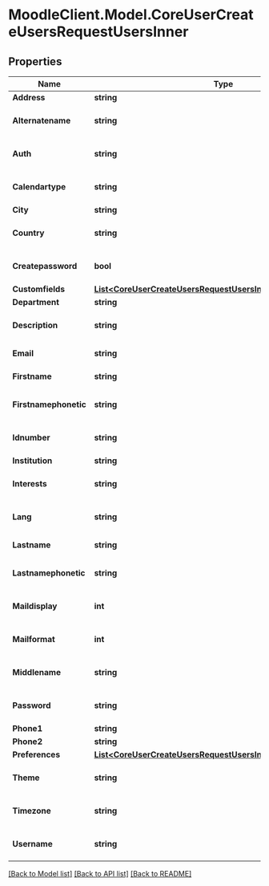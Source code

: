 # MoodleClient.Model.CoreUserCreateUsersRequestUsersInner

## Properties

Name | Type | Description | Notes
------------ | ------------- | ------------- | -------------
**Address** | **string** | Postal address | [optional] 
**Alternatename** | **string** | The alternate name of the user | [optional] [default to "null"]
**Auth** | **string** | Auth plugins include manual, ldap, etc | [optional] [default to "manual"]
**Calendartype** | **string** | Calendar type such as \&quot;gregorian\&quot;, must exist on server | [optional] [default to "gregorian"]
**City** | **string** | Home city of the user | [optional] 
**Country** | **string** | Home country code of the user, such as AU or CZ | [optional] 
**Createpassword** | **bool** | True if password should be created and mailed to user. | [optional] [default to null]
**Customfields** | [**List&lt;CoreUserCreateUsersRequestUsersInnerCustomfieldsInner&gt;**](CoreUserCreateUsersRequestUsersInnerCustomfieldsInner.md) |  | [optional] 
**Department** | **string** | department | [optional] 
**Description** | **string** | User profile description, no HTML | [optional] [default to "null"]
**Email** | **string** | A valid and unique email address | [optional] 
**Firstname** | **string** | The first name(s) of the user | [optional] 
**Firstnamephonetic** | **string** | The first name(s) phonetically of the user | [optional] [default to "null"]
**Idnumber** | **string** | An arbitrary ID code number perhaps from the institution | [optional] [default to ""]
**Institution** | **string** | institution | [optional] 
**Interests** | **string** | User interests (separated by commas) | [optional] [default to "null"]
**Lang** | **string** | Language code such as \&quot;en\&quot;, must exist on server | [optional] [default to "en"]
**Lastname** | **string** | The family name of the user | [optional] 
**Lastnamephonetic** | **string** | The family name phonetically of the user | [optional] [default to "null"]
**Maildisplay** | **int** | Email visibility | [optional] [default to null]
**Mailformat** | **int** | Mail format code is 0 for plain text, 1 for HTML etc | [optional] 
**Middlename** | **string** | The middle name of the user | [optional] [default to "null"]
**Password** | **string** | Plain text password consisting of any characters | [optional] [default to "null"]
**Phone1** | **string** | Phone 1 | [optional] 
**Phone2** | **string** | Phone 2 | [optional] 
**Preferences** | [**List&lt;CoreUserCreateUsersRequestUsersInnerPreferencesInner&gt;**](CoreUserCreateUsersRequestUsersInnerPreferencesInner.md) |  | [optional] 
**Theme** | **string** | Theme name such as \&quot;standard\&quot;, must exist on server | [optional] 
**Timezone** | **string** | Timezone code such as Australia/Perth, or 99 for default | [optional] 
**Username** | **string** | Username policy is defined in Moodle security config. | [optional] [default to "null"]

[[Back to Model list]](../README.md#documentation-for-models) [[Back to API list]](../README.md#documentation-for-api-endpoints) [[Back to README]](../README.md)

